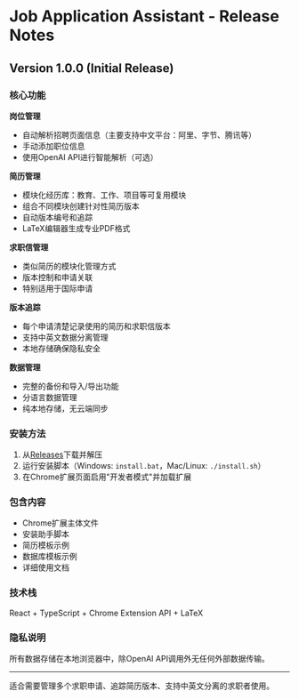 # Job Application Assistant - Release Notes

## Version 1.0.0 (Initial Release)

### 核心功能

**岗位管理**
- 自动解析招聘页面信息（主要支持中文平台：阿里、字节、腾讯等）
- 手动添加职位信息
- 使用OpenAI API进行智能解析（可选）

**简历管理** 
- 模块化经历库：教育、工作、项目等可复用模块
- 组合不同模块创建针对性简历版本
- 自动版本编号和追踪
- LaTeX编辑器生成专业PDF格式

**求职信管理**
- 类似简历的模块化管理方式
- 版本控制和申请关联
- 特别适用于国际申请

**版本追踪**
- 每个申请清楚记录使用的简历和求职信版本
- 支持中英文数据分离管理
- 本地存储确保隐私安全

**数据管理**
- 完整的备份和导入/导出功能
- 分语言数据管理
- 纯本地存储，无云端同步

### 安装方法

1. 从[Releases](https://github.com/RayStx/job-application-assistant/releases)下载并解压
2. 运行安装脚本（Windows: `install.bat`，Mac/Linux: `./install.sh`）
3. 在Chrome扩展页面启用"开发者模式"并加载扩展

### 包含内容

- Chrome扩展主体文件
- 安装助手脚本
- 简历模板示例
- 数据库模板示例
- 详细使用文档

### 技术栈

React + TypeScript + Chrome Extension API + LaTeX

### 隐私说明

所有数据存储在本地浏览器中，除OpenAI API调用外无任何外部数据传输。

---

适合需要管理多个求职申请、追踪简历版本、支持中英文分离的求职者使用。